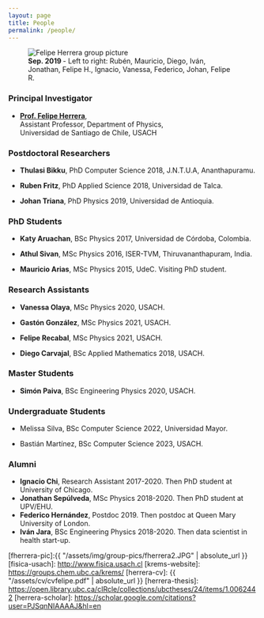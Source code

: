 ```yaml
---
layout: page
title: People
permalink: /people/ 
---
```



<figure>
  <img src="{{absolute_url}}/assets/img/group-sep-2019.jpg" alt="Felipe Herrera group picture"/>
  <figcaption><strong>Sep. 2019 </strong>- Left to right: Rubén, Mauricio, Diego, Iván, Jonathan, Felipe H., Ignacio, Vanessa, Federico, Johan, Felipe R. </figcaption>
</figure>




### Principal Investigator

* [**Prof. Felipe Herrera**](/people/about-Felipe/),  
Assistant Professor, Department of Physics,  
Universidad de Santiago de Chile, USACH
 

### Postdoctoral Researchers

* **Thulasi Bikku**, PhD Computer Science 2018, J.N.T.U.A, Ananthapuramu. 

* **Ruben Fritz**, PhD Applied Science 2018, Universidad de Talca. 

* **Johan Triana**, PhD Physics 2019, Universidad de Antioquia. 


### PhD Students

* **Katy Aruachan**, BSc Physics 2017, Universidad de Córdoba, Colombia.

* **Athul Sivan**, MSc Physics 2016, ISER-TVM, Thiruvananthapuram, India.

* **Mauricio Arias**, MSc Physics 2015, UdeC. Visiting PhD student.

### Research Assistants

* **Vanessa Olaya**, MSc Physics 2020, USACH.

* **Gastón González**, MSc Physics 2021, USACH.

* **Felipe Recabal**, MSc Physics 2021, USACH.

* **Diego Carvajal**, BSc Applied Mathematics 2018, USACH.


### Master Students

* **Simón Paiva**, BSc Engineering Physics 2020, USACH.




### Undergraduate Students 

* Melissa Silva, BSc Computer Science 2022, Universidad Mayor.

* Bastián Martínez, BSc Computer Science 2023, USACH.


### Alumni

* **Ignacio Chi**, Research Assistant 2017-2020. Then PhD student at University of Chicago.
* **Jonathan Sepúlveda**, MSc Physics 2018-2020. Then PhD student at UPV/EHU.
* **Federico Hernández**, Postdoc 2019. Then postdoc at Queen Mary University of London.
* **Iván Jara**, BSc Engineering Physics 2018-2020. Then data scientist in health start-up.



[fherrera-pic]:{{ "/assets/img/group-pics/fherrera2.JPG" | absolute_url }} 
[fisica-usach]: http://www.fisica.usach.cl
[krems-website]: https://groups.chem.ubc.ca/krems/ 
[herrera-cv]: {{ "/assets/cv/cvfelipe.pdf" | absolute_url }}
[herrera-thesis]: https://open.library.ubc.ca/cIRcle/collections/ubctheses/24/items/1.0062442
[herrera-scholar]: https://scholar.google.com/citations?user=PJSqnNIAAAAJ&hl=en


